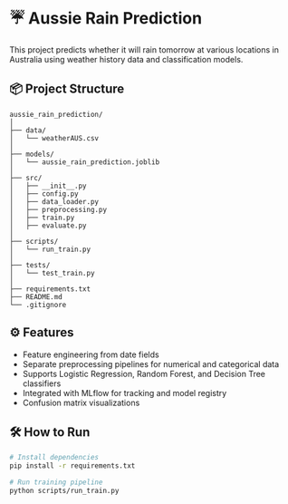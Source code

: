 # ☔ Aussie Rain Prediction

This project predicts whether it will rain tomorrow at various locations in Australia using weather history data and classification models.

## 📦 Project Structure

```
aussie_rain_prediction/
│
├── data/
│   └── weatherAUS.csv
│
├── models/
│   └── aussie_rain_prediction.joblib
│
├── src/
│   ├── __init__.py
│   ├── config.py
│   ├── data_loader.py
│   ├── preprocessing.py
│   ├── train.py
│   ├── evaluate.py
│
├── scripts/
│   └── run_train.py
│
├── tests/
│   └── test_train.py
│
├── requirements.txt
├── README.md
└── .gitignore

```

## ⚙️ Features

- Feature engineering from date fields
- Separate preprocessing pipelines for numerical and categorical data
- Supports Logistic Regression, Random Forest, and Decision Tree classifiers
- Integrated with MLflow for tracking and model registry
- Confusion matrix visualizations

## 🛠️ How to Run

```bash
# Install dependencies
pip install -r requirements.txt

# Run training pipeline
python scripts/run_train.py
